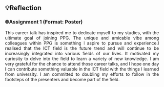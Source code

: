 ## 💡Reflection

<h3>🌐Assignment 1 (Format: Poster)</h3>
<p align= "justify">
This career talk has inspired me to dedicate myself to my studies, with the ultimate goal of joining PPG. The unique and amicable vibe among colleagues within PPG is something I aspire to pursue and experience.I realised that the ICT field is the future trend and will continue to be increasingly integrated into various fields of our lives. It motivated my curiosity to delve into the field to learn a variety of new knowledge. I am very grateful for the chance to attend those career talks, and I hope one day I can contribute something valuable in the ICT field with the things I learned from university. I am committed to doubling my efforts to follow in the footsteps of the presenters and become part of the field.
</p>
